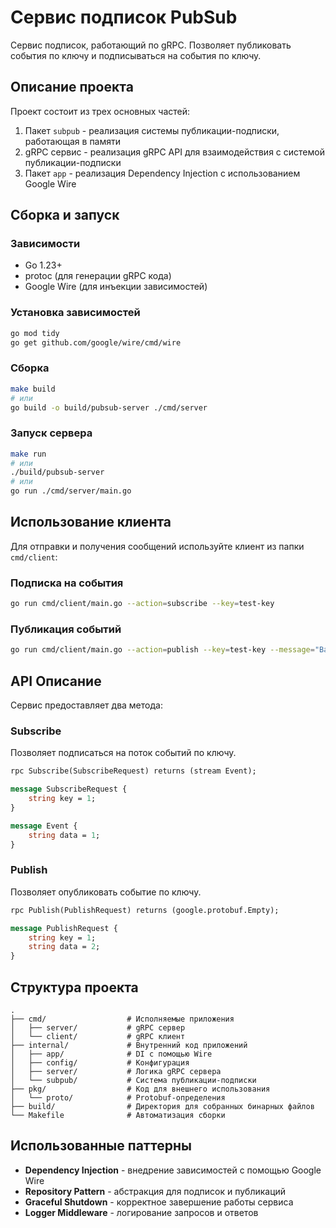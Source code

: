 # Сервис подписок PubSub

Сервис подписок, работающий по gRPC. Позволяет публиковать события по ключу и подписываться на события по ключу.

## Описание проекта

Проект состоит из трех основных частей:
1. Пакет `subpub` - реализация системы публикации-подписки, работающая в памяти
2. gRPC сервис - реализация gRPC API для взаимодействия с системой публикации-подписки
3. Пакет `app` - реализация Dependency Injection с использованием Google Wire

## Сборка и запуск

### Зависимости

- Go 1.23+
- protoc (для генерации gRPC кода)
- Google Wire (для инъекции зависимостей)

### Установка зависимостей

```bash
go mod tidy
go get github.com/google/wire/cmd/wire
```

### Сборка

```bash
make build
# или
go build -o build/pubsub-server ./cmd/server
```

### Запуск сервера

```bash
make run
# или
./build/pubsub-server
# или
go run ./cmd/server/main.go
```

## Использование клиента

Для отправки и получения сообщений используйте клиент из папки `cmd/client`:

### Подписка на события

```bash
go run cmd/client/main.go --action=subscribe --key=test-key
```

### Публикация событий

```bash
go run cmd/client/main.go --action=publish --key=test-key --message="Ваше сообщение" --count=5
```

## API Описание

Сервис предоставляет два метода:

### Subscribe

Позволяет подписаться на поток событий по ключу.

```protobuf
rpc Subscribe(SubscribeRequest) returns (stream Event);

message SubscribeRequest {
    string key = 1;
}

message Event {
    string data = 1;
}
```

### Publish

Позволяет опубликовать событие по ключу.

```protobuf
rpc Publish(PublishRequest) returns (google.protobuf.Empty);

message PublishRequest {
    string key = 1;
    string data = 2;
}
```

## Структура проекта

```
.
├── cmd/                  # Исполняемые приложения
│   ├── server/           # gRPC сервер
│   └── client/           # gRPC клиент
├── internal/             # Внутренний код приложений
│   ├── app/              # DI с помощью Wire
│   ├── config/           # Конфигурация
│   ├── server/           # Логика gRPC сервера
│   └── subpub/           # Система публикации-подписки
├── pkg/                  # Код для внешнего использования
│   └── proto/            # Protobuf-определения
├── build/                # Директория для собранных бинарных файлов
└── Makefile              # Автоматизация сборки
```

## Использованные паттерны

- **Dependency Injection** - внедрение зависимостей с помощью Google Wire
- **Repository Pattern** - абстракция для подписок и публикаций
- **Graceful Shutdown** - корректное завершение работы сервиса
- **Logger Middleware** - логирование запросов и ответов